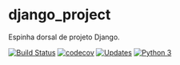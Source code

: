 # django_project

Espinha dorsal de projeto Django.

[![Build Status](https://app.travis-ci.com/thiag0p/django_project.svg?branch=main)](https://app.travis-ci.com/thiag0p/django_project)
[![codecov](https://codecov.io/gh/thiag0p/django_project/branch/main/graph/badge.svg?token=0D9LKP2N1B)](https://codecov.io/gh/thiag0p/django_project)
[![Updates](https://pyup.io/repos/github/thiag0p/django_project/shield.svg)](https://pyup.io/repos/github/thiag0p/django_project/)
[![Python 3](https://pyup.io/repos/github/thiag0p/django_project/python-3-shield.svg)](https://pyup.io/repos/github/thiag0p/django_project/)
